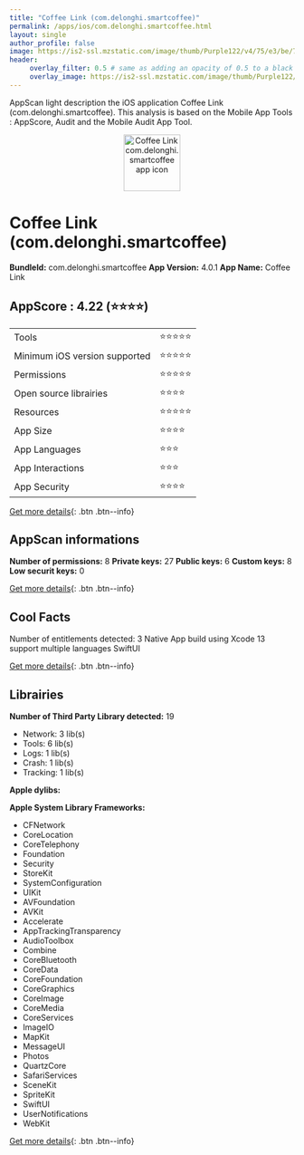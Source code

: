 ```yaml
---
title: "Coffee Link (com.delonghi.smartcoffee)"
permalink: /apps/ios/com.delonghi.smartcoffee.html
layout: single
author_profile: false
image: https://is2-ssl.mzstatic.com/image/thumb/Purple122/v4/75/e3/be/75e3bea6-b756-917d-bf92-07fee4acb028/AppIcon-0-1x_U007emarketing-0-2-0-sRGB-85-220.png/512x512bb.jpg
header: 
     overlay_filter: 0.5 # same as adding an opacity of 0.5 to a black background
     overlay_image: https://is2-ssl.mzstatic.com/image/thumb/Purple122/v4/75/e3/be/75e3bea6-b756-917d-bf92-07fee4acb028/AppIcon-0-1x_U007emarketing-0-2-0-sRGB-85-220.png/512x512bb.jpg
---
```

AppScan light description the iOS application Coffee Link (com.delonghi.smartcoffee). This analysis is based on the Mobile App Tools : AppScore, Audit and the Mobile Audit App Tool.

  
  
<div style="text-align: center;"><img src="https://is2-ssl.mzstatic.com/image/thumb/Purple122/v4/75/e3/be/75e3bea6-b756-917d-bf92-07fee4acb028/AppIcon-0-1x_U007emarketing-0-2-0-sRGB-85-220.png/512x512bb.jpg" width="100" height="100" alt="Coffee Link com.delonghi.smartcoffee app icon"></div>  
  
# Coffee Link (com.delonghi.smartcoffee)

**BundleId:** com.delonghi.smartcoffee
**App Version:** 4.0.1
**App Name:** Coffee Link


## AppScore : 4.22 (⭐️⭐️⭐️⭐️) 

<table>
<tr><td> Tools </td><td> ⭐️⭐️⭐️⭐️⭐️ </td></tr>
<tr><td> Minimum iOS version supported </td><td> ⭐️⭐️⭐️⭐️⭐️ </td></tr>
<tr><td> Permissions </td><td> ⭐️⭐️⭐️⭐️⭐️ </td></tr>
<tr><td> Open source librairies </td><td> ⭐️⭐️⭐️⭐️ </td></tr>
<tr><td> Resources </td><td> ⭐️⭐️⭐️⭐️⭐️ </td></tr>
<tr><td> App Size </td><td> ⭐️⭐️⭐️⭐️ </td></tr>
<tr><td> App Languages </td><td> ⭐️⭐️⭐️ </td></tr>
<tr><td> App Interactions </td><td> ⭐️⭐️⭐️ </td></tr>
<tr><td> App Security </td><td> ⭐️⭐️⭐️⭐️ </td></tr>
</table>

[Get more details](/pricing.html){: .btn .btn--info}  
  
## AppScan informations 

**Number of permissions:** 8
**Private keys:** 27
**Public keys:** 6
**Custom keys:** 8
**Low securit keys:** 0
  
[Get more details](/pricing.html){: .btn .btn--info}

## Cool Facts

Number of entitlements detected: 3
Native App
build using Xcode 13
support multiple languages
SwiftUI
  
[Get more details](/pricing.html){: .btn .btn--info}

## Librairies 
**Number of Third Party Library detected:** 19
- Network: 3 lib(s)
- Tools: 6 lib(s)
- Logs: 1 lib(s)
- Crash: 1 lib(s)
- Tracking: 1 lib(s)

**Apple dylibs:**


**Apple System Library Frameworks:**
- CFNetwork
- CoreLocation
- CoreTelephony
- Foundation
- Security
- StoreKit
- SystemConfiguration
- UIKit
- AVFoundation
- AVKit
- Accelerate
- AppTrackingTransparency
- AudioToolbox
- Combine
- CoreBluetooth
- CoreData
- CoreFoundation
- CoreGraphics
- CoreImage
- CoreMedia
- CoreServices
- ImageIO
- MapKit
- MessageUI
- Photos
- QuartzCore
- SafariServices
- SceneKit
- SpriteKit
- SwiftUI
- UserNotifications
- WebKit


  
[Get more details](/pricing.html){: .btn .btn--info}

